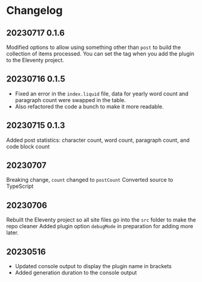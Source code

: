 # Changelog

## 20230717 0.1.6

Modified options to allow using something other than `post` to build the collection of items processed. You can set the tag when you add the plugin to the Eleventy project.

## 20230716 0.1.5

* Fixed an error in the `index.liquid` file, data for yearly word count and paragraph count were swapped in the table.
* Also refactored the code a bunch to make it more readable.

## 20230715 0.1.3

Added post statistics: character count, word count, paragraph count, and code block count

## 20230707

Breaking change, `count` changed to `postCount`
Converted source to TypeScript

## 20230706

Rebuilt the Eleventy project so all site files go into the `src` folder to make the repo cleaner
Added plugin option `debugMode` in preparation for adding more later.

## 20230516

* Updated console output to display the plugin name in brackets
* Added generation duration to the console output
